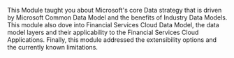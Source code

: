 This Module taught you about Microsoft's core Data strategy that is driven by Microsoft Common Data Model and the benefits of Industry Data Models. This module also dove into Financial Services Cloud Data Model, the data model layers and their applicability to the Financial Services Cloud Applications. Finally, this module addressed the extensibility options and the currently known limitations.
